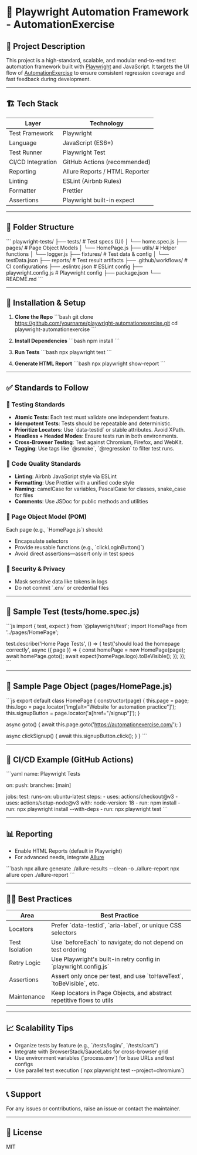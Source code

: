 # 🧪 Playwright Automation Framework - AutomationExercise

## 📌 Project Description

This project is a high-standard, scalable, and modular end-to-end test automation framework built with [Playwright](https://playwright.dev/) and JavaScript. It targets the UI flow of [AutomationExercise](https://automationexercise.com/) to ensure consistent regression coverage and fast feedback during development.

---

## 🏗️ Tech Stack

| Layer             | Technology                     |
| ----------------- | ------------------------------ |
| Test Framework    | Playwright                     |
| Language          | JavaScript (ES6+)              |
| Test Runner       | Playwright Test                |
| CI/CD Integration | GitHub Actions (recommended)   |
| Reporting         | Allure Reports / HTML Reporter |
| Linting           | ESLint (Airbnb Rules)          |
| Formatter         | Prettier                       |
| Assertions        | Playwright built-in expect     |

---

## 📂 Folder Structure

\`\`\`
playwright-tests/
├── tests/ # Test specs (UI)
│ └── home.spec.js
├── pages/ # Page Object Models
│ └── HomePage.js
├── utils/ # Helper functions
│ └── logger.js
├── fixtures/ # Test data & config
│ └── testData.json
├── reports/ # Test result artifacts
├── .github/workflows/ # CI configurations
├── .eslintrc.json # ESLint config
├── playwright.config.js # Playwright config
├── package.json
└── README.md
\`\`\`

---

## 🔧 Installation & Setup

1. **Clone the Repo**
   \`\`\`bash
   git clone https://github.com/yourname/playwright-automationexercise.git
   cd playwright-automationexercise
   \`\`\`

2. **Install Dependencies**
   \`\`\`bash
   npm install
   \`\`\`

3. **Run Tests**
   \`\`\`bash
   npx playwright test
   \`\`\`

4. **Generate HTML Report**
   \`\`\`bash
   npx playwright show-report
   \`\`\`

---

## ✅ Standards to Follow

### 🔁 Testing Standards

- **Atomic Tests**: Each test must validate one independent feature.
- **Idempotent Tests**: Tests should be repeatable and deterministic.
- **Prioritize Locators**: Use \`data-testid\` or stable attributes. Avoid XPath.
- **Headless + Headed Modes**: Ensure tests run in both environments.
- **Cross-Browser Testing**: Test against Chromium, Firefox, and WebKit.
- **Tagging**: Use tags like \`@smoke\`, \`@regression\` to filter test runs.

### 📄 Code Quality Standards

- **Linting**: Airbnb JavaScript style via ESLint
- **Formatting**: Use Prettier with a unified code style
- **Naming**: camelCase for variables, PascalCase for classes, snake_case for files
- **Comments**: Use JSDoc for public methods and utilities

### 🧱 Page Object Model (POM)

Each page (e.g., \`HomePage.js\`) should:

- Encapsulate selectors
- Provide reusable functions (e.g., \`clickLoginButton()\`)
- Avoid direct assertions—assert only in test specs

### 🔐 Security & Privacy

- Mask sensitive data like tokens in logs
- Do not commit \`.env\` or credential files

---

## 🧪 Sample Test (tests/home.spec.js)

\`\`\`js
import { test, expect } from '@playwright/test';
import HomePage from '../pages/HomePage';

test.describe('Home Page Tests', () => {
test('should load the homepage correctly', async ({ page }) => {
const homePage = new HomePage(page);
await homePage.goto();
await expect(homePage.logo).toBeVisible();
});
});
\`\`\`

---

## 📘 Sample Page Object (pages/HomePage.js)

\`\`\`js
export default class HomePage {
constructor(page) {
this.page = page;
this.logo = page.locator('img[alt="Website for automation practice"]');
this.signupButton = page.locator('a[href="/signup"]');
}

async goto() {
await this.page.goto('https://automationexercise.com/');
}

async clickSignup() {
await this.signupButton.click();
}
}
\`\`\`

---

## 🚀 CI/CD Example (GitHub Actions)

\`\`\`yaml
name: Playwright Tests

on:
push:
branches: [main]

jobs:
test:
runs-on: ubuntu-latest
steps: - uses: actions/checkout@v3 - uses: actions/setup-node@v3
with:
node-version: 18 - run: npm install - run: npx playwright install --with-deps - run: npx playwright test
\`\`\`

---

## 📊 Reporting

- Enable HTML Reports (default in Playwright)
- For advanced needs, integrate [Allure](https://docs.qameta.io/allure/)

\`\`\`bash
npx allure generate ./allure-results --clean -o ./allure-report
npx allure open ./allure-report
\`\`\`

---

## 👨‍🔧 Best Practices

| Area           | Best Practice                                                            |
| -------------- | ------------------------------------------------------------------------ |
| Locators       | Prefer \`data-testid\`, \`aria-label\`, or unique CSS selectors          |
| Test Isolation | Use \`beforeEach\` to navigate; do not depend on test ordering           |
| Retry Logic    | Use Playwright's built-in retry config in \`playwright.config.js\`       |
| Assertions     | Assert only once per test, and use \`toHaveText\`, \`toBeVisible\`, etc. |
| Maintenance    | Keep locators in Page Objects, and abstract repetitive flows to utils    |

---

## 📈 Scalability Tips

- Organize tests by feature (e.g., \`/tests/login/\`, \`/tests/cart/\`)
- Integrate with BrowserStack/SauceLabs for cross-browser grid
- Use environment variables (\`process.env\`) for base URLs and test configs
- Use parallel test execution (\`npx playwright test --project=chromium\`)

---

## 📞 Support

For any issues or contributions, raise an issue or contact the maintainer.

---

## 📄 License

MIT
